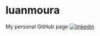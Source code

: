 # luanmoura
My personal GitHub page
[![linkedin](https://img.shields.io/badge/linkedin-0A66C2?logo=linkedin&logoColor=white&style=for-the-badge)](https://www.linkedin.com/in/luanfelp96/)
